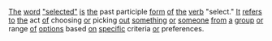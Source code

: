 [The](./the.md) [word](./word.md) ["selected"](./selected.md) [is](./is.md) [the](./the.md) past participle [form](./form.md) [of](./of.md) [the](./the.md) [verb](./verb.md) "select." [It](./it.md) [refers](./refers.md) [to](./to.md) [the](./the.md) act [of](./of.md) choosing [or](./or.md) picking [out](./out.md) [something](./something.md) [or](./or.md) [someone](./someone.md) [from](./from.md) [a](./a.md) [group](./group.md) [or](./or.md) range [of](./of.md) [options](./options.md) based [on](./on.md) [specific](./specific.md) criteria [or](./or.md) preferences.